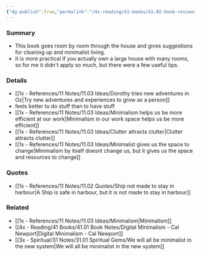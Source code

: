 ```yaml
---
{"dg-publish":true,"permalink":"/4x-reading/41-books/41-02-book-reviews/the-minimalist-home-a-room-by-room-guide-to-a-decluttered-refocused-life-joshua-becker/","title":"The Minimalist Home A Room-by-Room Guide to a Decluttered Refocused Life - Joshua Becker"}
---
```



### Summary
- This book goes room by room through the house and gives suggestions for cleaning up and minimalist living.
- It is more practical if you actually own a large house with many rooms, so for me it didn't apply so much, but there were a few useful tips.

### Details
- [[1x - References/11 Notes/11.03 Ideas/Dorothy tries new adventures in Oz\|Try new adventures and experiences to grow as a person]]
- feels better to do stuff than to have stuff
- [[1x - References/11 Notes/11.03 Ideas/Minimalism helps us be more efficient at our work\|Minimalism in our work space helps us be more efficient]]
- [[1x - References/11 Notes/11.03 Ideas/Clutter attracts clutter\|Clutter attracts clutter]]
- [[1x - References/11 Notes/11.03 Ideas/Minimalist gives us the space to change\|Minimalism by itself doesnt change us, but it gives us the space and resources to change]]

### Quotes
- [[1x - References/11 Notes/11.02 Quotes/Ship not made to stay in harbour\|A Ship is safe in harbour, but it is not made to stay in harbour]]

### Related
- [[1x - References/11 Notes/11.03 Ideas/Minimalism\|Minimalism]]
- [[4x - Reading/41 Books/41.01 Book Notes/Digital Minimalism - Cal Newport\|Digital Minimalism - Cal Newport]]
- [[3x - Spiritual/31 Notes/31.01 Spiritual Gems/We will all be minimalist in the new system\|We will all be minimalist in the new system]]





